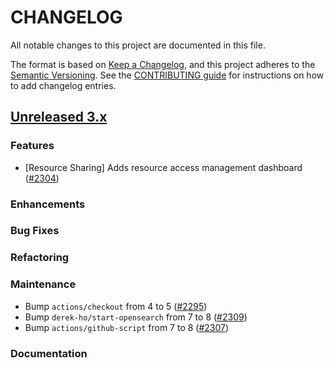 # CHANGELOG
All notable changes to this project are documented in this file.

The format is based on [Keep a Changelog](https://keepachangelog.com/en/1.0.0/), and this project adheres to the [Semantic Versioning](https://semver.org/spec/v2.0.0.html). See the [CONTRIBUTING guide](./CONTRIBUTING.md#Changelog) for instructions on how to add changelog entries.

## [Unreleased 3.x]

### Features

* [Resource Sharing] Adds resource access management dashboard ([#2304](https://github.com/opensearch-project/security-dashboards-plugin/pull/2304))

### Enhancements

### Bug Fixes


### Refactoring


### Maintenance
- Bump `actions/checkout` from 4 to 5 ([#2295](https://github.com/opensearch-project/security-dashboards-plugin/pull/2295))
- Bump `derek-ho/start-opensearch` from 7 to 8 ([#2309](https://github.com/opensearch-project/security-dashboards-plugin/pull/2309))
- Bump `actions/github-script` from 7 to 8 ([#2307](https://github.com/opensearch-project/security-dashboards-plugin/pull/2307))


### Documentation



[Unreleased 3.x]: https://github.com/opensearch-project/security-dashboards-plugin/compare/3.2...main
